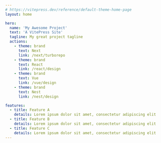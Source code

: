 ```yaml
---
# https://vitepress.dev/reference/default-theme-home-page
layout: home

hero:
  name: 'My Awesome Project'
  text: 'A VitePress Site'
  tagline: My great project tagline
  actions:
    - theme: brand
      text: Next
      link: /next/turborepo
    - theme: brand
      text: React
      link: /react/design
    - theme: brand
      text: Vue
      link: /vue/design
    - theme: brand
      text: Nest
      link: /nest/design

features:
  - title: Feature A
    details: Lorem ipsum dolor sit amet, consectetur adipiscing elit
  - title: Feature B
    details: Lorem ipsum dolor sit amet, consectetur adipiscing elit
  - title: Feature C
    details: Lorem ipsum dolor sit amet, consectetur adipiscing elit
---
```

